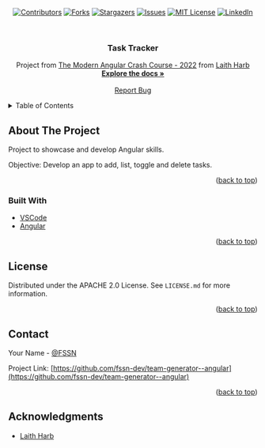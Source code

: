 <!-- PROJECT SHIELDS -->

<div align="center">

[![Contributors][contributors-shield]][contributors-url]
[![Forks][forks-shield]][forks-url]
[![Stargazers][stars-shield]][stars-url]
[![Issues][issues-shield]][issues-url]
[![MIT License][license-shield]][license-url]
[![LinkedIn][linkedin-shield]][linkedin-url]

</div>


<br />

  <h3 align="center">Task Tracker</h3>

  <p align="center">
   Project from  <a href="https://www.youtube.com/watch?v=WHv1YQUg6ow">The Modern Angular Crash Course - 2022</a> from <a href="https://github.com/harblaith7/">Laith Harb</a>
    <br />  
    <a href="https://github.com/fssn-dev/team-generator--angular"><strong>Explore the docs »</strong></a>
    <br />
    <br />
     <!--
    <a href="https://github.com/othneildrew/Best-README-Template">View Demo</a>
    ·
    -->
    <a href="https://github.com/fssn-dev/team-generator--angular/issues">Report Bug</a>
    <!--
    ·
    <a href="#/issues">Request Feature</a>
    <!--
  </p>
</div>

<!-- TABLE OF CONTENTS -->
<details>
  <summary>Table of Contents</summary>
  <ol>
    <li>
      <a href="#about-the-project">About The Project</a>
      <ul>
        <li><a href="#built-with">Built With</a></li>
      </ul>
    </li>
    <li><a href="#license">License</a></li>
    <li><a href="#contact">Contact</a></li>
  </ol>
</details>

<!-- ABOUT THE PROJECT -->
## About The Project

Project to showcase  and develop Angular skills.


Objective: Develop an app to add, list, toggle and delete tasks.


<p align="right">(<a href="#top">back to top</a>)</p>


### Built With

* [VSCode](https://code.visualstudio.com/)
* [Angular](https://angular.io/)



<p align="right">(<a href="#top">back to top</a>)</p>


<!-- LICENSE -->
## License

Distributed under the APACHE 2.0 License. See `LICENSE.md` for more information.

<p align="right">(<a href="#top">back to top</a>)</p>


<!-- CONTACT -->
## Contact

Your Name - [@FSSN](https://www.linkedin.com/in/fssn)

Project Link: [https://github.com/fssn-dev/team-generator--angular](https://github.com/fssn-dev/team-generator--angular)

<p align="right">(<a href="#top">back to top</a>)</p>

<!-- ACKNOWLEDGMENTS -->

## Acknowledgments

* [Laith Harb](https://github.com/harblaith7/)



[contributors-shield]: https://img.shields.io/github/contributors/fssn-dev/team-generator--angular.svg?style=for-the-badge
[contributors-url]: https://github.com/fssn-dev/team-generator--angular/graphs/contributors
[forks-shield]: https://img.shields.io/github/forks/fssn-dev/team-generator--angular.svg?style=for-the-badge
[forks-url]: https://github.com/fssn-dev/team-generator--angular/network/members
[stars-shield]: https://img.shields.io/github/stars/fssn-dev/team-generator--angular.svg?style=for-the-badge
[stars-url]: https://github.com/fssn-dev/team-generator--angular/stargazers
[issues-shield]: https://img.shields.io/github/issues/fssn-dev/team-generator--angular.svg?style=for-the-badge
[issues-url]: https://github.com/fssn-dev/team-generator--angular/issues
[license-shield]: https://img.shields.io/github/license/fssn-dev/team-generator--angular.svg?style=for-the-badge
[license-url]: https://github.com/fssn-dev/team-generator--angular/blob/main/License.md
[linkedin-shield]: https://img.shields.io/badge/-LinkedIn-black.svg?style=for-the-badge&logo=linkedin&colorB=555
[linkedin-url]: https://linkedin.com/in/fssn

